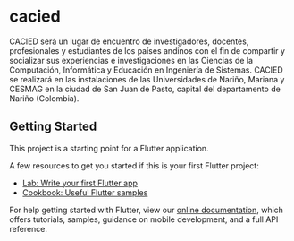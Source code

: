# cacied

CACIED será un lugar de encuentro de investigadores, docentes, profesionales y estudiantes de los países andinos con el fin de compartir y socializar sus experiencias e investigaciones en las Ciencias de la Computación, Informática y Educación en Ingeniería de Sistemas.  CACIED se realizará en las instalaciones de las Universidades de Nariño, Mariana y CESMAG en la ciudad de San Juan de Pasto, capital del departamento de Nariño (Colombia).

## Getting Started

This project is a starting point for a Flutter application.

A few resources to get you started if this is your first Flutter project:

- [Lab: Write your first Flutter app](https://flutter.dev/docs/get-started/codelab)
- [Cookbook: Useful Flutter samples](https://flutter.dev/docs/cookbook)

For help getting started with Flutter, view our 
[online documentation](https://flutter.dev/docs), which offers tutorials, 
samples, guidance on mobile development, and a full API reference.

